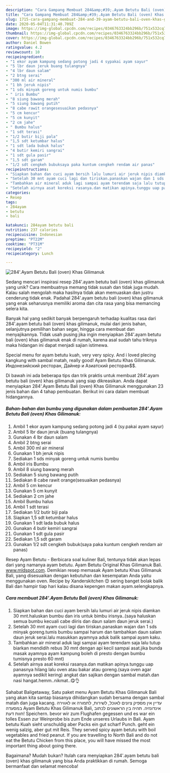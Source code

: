 ```yaml
---
description: "Cara Gampang Membuat 284&amp;#39;.Ayam Betutu Bali (oven) Khas Gilimanuk yang Sempurna"
title: "Cara Gampang Membuat 284&amp;#39;.Ayam Betutu Bali (oven) Khas Gilimanuk yang Sempurna"
slug: 1715-cara-gampang-membuat-284-and-39-ayam-betutu-bali-oven-khas-gilimanuk-yang-sempurna
date: 2020-05-04T11:31:40.709Z
image: https://img-global.cpcdn.com/recipes/0346763324bb296b/751x532cq70/284ayam-betutu-bali-oven-khas-gilimanuk-foto-resep-utama.jpg
thumbnail: https://img-global.cpcdn.com/recipes/0346763324bb296b/751x532cq70/284ayam-betutu-bali-oven-khas-gilimanuk-foto-resep-utama.jpg
cover: https://img-global.cpcdn.com/recipes/0346763324bb296b/751x532cq70/284ayam-betutu-bali-oven-khas-gilimanuk-foto-resep-utama.jpg
author: Daniel Bowen
ratingvalue: 4.2
reviewcount: 10
recipeingredient:
- "1 ekor ayam kampung sedang potong jadi 4 sypakai ayam sayur"
- "5 lbr daun jeruk buang tulangnya"
- "4 lbr daun salam"
- "2 btng serai"
- "300 ml air mineral"
- "1 bh jeruk nipis"
- "1 sds minyak goreng untuk numis bumbu"
- " iris Bumbu"
- "8 siung bawang merah"
- "5 siung bawang putih"
- "8 cabe rawit orangesesuaikan pedasnya"
- "5 cm kencur"
- "5 cm kunyit"
- "2 cm jahe"
- " Bumbu halus"
- "1 sdt terasi"
- "1/2 butir biji pala"
- "1,5 sdt ketumbar halus"
- "1 sdt lada bubuk halus"
- "4 butir kemiri sangrai"
- "1 sdt gula pasir"
- "1,5 sdt garam"
- "1/2 sdt cengkeh bubuksaya paka kuntum cengkeh rendam air panas"
recipeinstructions:
- "Siapkan bahan dan cuci ayam bersih lalu lumuri air jeruk nipis diamkan 30 mnt.haluskan bumbu dan iris untuk bimbu irisnya..(saya haluskan semua bumbu kecuali cabe diiris dan daun salam daun jeruk serai.)"
- "Setelah 30 mnt ayam cuci lagi dan tiriskan.panaskan wajan dan 1 sds minyak goreng.tumis bumbu sampai harum dan tambahkan daun salam daun jeruk serai.lalu masukkan ayamnya aduk balik sampai ayam kaku."
- "Tambahkan air mineral aduk lagi sampai ayam terendam saja lalu tutup biarkan mendidih rebus 30 mnt dengan api kecil sampai asat.jika bunda masak ayamnya ayam kampung boleh di presto dengan bumbu tumisnya presto 60 mnt)"
- "Setelah airnya asat koreksi rasanya.dan matikan apinya.tunggu uap panasnya hilang lalu oven atau bakar atau goreng.(saya oven agar ayamnya sedikit kering) angkat dan sajikan dengan sambal matah.dan nasi hangat.hemm..nikmat..😋👌"
categories:
- Resep
tags:
- 284ayam
- betutu
- bali

katakunci: 284ayam betutu bali 
nutrition: 237 calories
recipecuisine: Indonesian
preptime: "PT22M"
cooktime: "PT31M"
recipeyield: "2"
recipecategory: Lunch

---
```



![284&#39;.Ayam Betutu Bali (oven) Khas Gilimanuk](https://img-global.cpcdn.com/recipes/0346763324bb296b/751x532cq70/284ayam-betutu-bali-oven-khas-gilimanuk-foto-resep-utama.jpg)

Sedang mencari inspirasi resep 284&#39;.ayam betutu bali (oven) khas gilimanuk yang unik? Cara membuatnya memang tidak susah dan tidak juga mudah. Kalau salah mengolah maka hasilnya tidak akan memuaskan dan justru cenderung tidak enak. Padahal 284&#39;.ayam betutu bali (oven) khas gilimanuk yang enak seharusnya memiliki aroma dan cita rasa yang bisa memancing selera kita.

Banyak hal yang sedikit banyak berpengaruh terhadap kualitas rasa dari 284&#39;.ayam betutu bali (oven) khas gilimanuk, mulai dari jenis bahan, selanjutnya pemilihan bahan segar, hingga cara membuat dan menyajikannya. Tidak usah pusing jika ingin menyiapkan 284&#39;.ayam betutu bali (oven) khas gilimanuk enak di rumah, karena asal sudah tahu triknya maka hidangan ini dapat menjadi sajian istimewa.

Special menu for ayam betutu kuah, very very spicy. And i loved plecing kangkung with sambal matah, really good! Ayam Betutu Khas Gilimanuk. Индонезийский ресторан, Дайнер и Азиатский ресторан$$.


Di bawah ini ada beberapa tips dan trik praktis untuk membuat 284&#39;.ayam betutu bali (oven) khas gilimanuk yang siap dikreasikan. Anda dapat menyiapkan 284&#39;.Ayam Betutu Bali (oven) Khas Gilimanuk menggunakan 23 jenis bahan dan 4 tahap pembuatan. Berikut ini cara dalam membuat hidangannya.

<!--inarticleads1-->

##### Bahan-bahan dan bumbu yang digunakan dalam pembuatan 284&#39;.Ayam Betutu Bali (oven) Khas Gilimanuk:

1. Ambil 1 ekor ayam kampung sedang potong jadi 4 (sy.pakai ayam sayur)
1. Ambil 5 lbr daun jeruk (buang tulangnya)
1. Gunakan 4 lbr daun salam
1. Ambil 2 btng serai
1. Ambil 300 ml air mineral
1. Gunakan 1 bh jeruk nipis
1. Sediakan 1 sds minyak goreng untuk numis bumbu
1. Ambil  iris Bumbu
1. Ambil 8 siung bawang merah
1. Sediakan 5 siung bawang putih
1. Sediakan 8 cabe rawit orange(sesuaikan pedasnya)
1. Ambil 5 cm kencur
1. Gunakan 5 cm kunyit
1. Sediakan 2 cm jahe
1. Ambil  Bumbu halus
1. Ambil 1 sdt terasi
1. Sediakan 1/2 butir biji pala
1. Siapkan 1,5 sdt ketumbar halus
1. Gunakan 1 sdt lada bubuk halus
1. Gunakan 4 butir kemiri sangrai
1. Gunakan 1 sdt gula pasir
1. Sediakan 1,5 sdt garam
1. Gunakan 1/2 sdt cengkeh bubuk(saya paka kuntum cengkeh rendam air panas)


Resep Ayam Betutu - Berbicara soal kuliner Bali, tentunya tidak akan lepas dari yang namanya ayam betutu. Ayam Betutu Original Khas Gilimanuk Bali. www.mldspot.com. Demikian resep memasak Ayam betutu Khas Gilimanuk Bali, yang disesuaikan dengan kebutuhan dan kesempatan Anda yaitu menggunakan oven. Recipe by Xanderskitchen 😊 sering banget bolak balik Bali dan hampir tiap hari kalau disana kepengen makan ayam.selengkapnya. 

<!--inarticleads2-->

##### Cara membuat 284&#39;.Ayam Betutu Bali (oven) Khas Gilimanuk:

1. Siapkan bahan dan cuci ayam bersih lalu lumuri air jeruk nipis diamkan 30 mnt.haluskan bumbu dan iris untuk bimbu irisnya..(saya haluskan semua bumbu kecuali cabe diiris dan daun salam daun jeruk serai.)
1. Setelah 30 mnt ayam cuci lagi dan tiriskan.panaskan wajan dan 1 sds minyak goreng.tumis bumbu sampai harum dan tambahkan daun salam daun jeruk serai.lalu masukkan ayamnya aduk balik sampai ayam kaku.
1. Tambahkan air mineral aduk lagi sampai ayam terendam saja lalu tutup biarkan mendidih rebus 30 mnt dengan api kecil sampai asat.jika bunda masak ayamnya ayam kampung boleh di presto dengan bumbu tumisnya presto 60 mnt)
1. Setelah airnya asat koreksi rasanya.dan matikan apinya.tunggu uap panasnya hilang lalu oven atau bakar atau goreng.(saya oven agar ayamnya sedikit kering) angkat dan sajikan dengan sambal matah.dan nasi hangat.hemm..nikmat..😋👌


Sahabat Baligetaway, Satu paket menu Ayam Betutu Khas Gilimanuk Bali yang akan kita santap biasanya dihidangkan sudah bersama dengan sambal matah dan juga kacang. עדיין אין מספיק ציונים לאוכל, לשירות, לתמורה או לאווירה במסעדה ‪Ayam Betutu Khas Gilimanuk Bali‬, אינדונזיה. תהיה בין הראשונים לכתוב חוות דעת! Speichern. bevor wir zum Flughafen gegessen und es war ein tolles Essen zur Weinprobe bis zum Ende unseres Urlaubs in Bali. Ayam betutu Kuah sieht unschuldig aber Packs ein gut scharf Punch. geht ein wenig salzig, aber gut mit Reis. They served spicy ayam betutu with boil vegetables and fried peanut. If you are travelling to North Bali and do not eat the Betutu Chicken from this place, you will have missed the most important thing about going there. 

Bagaimana? Mudah bukan? Itulah cara menyiapkan 284&#39;.ayam betutu bali (oven) khas gilimanuk yang bisa Anda praktikkan di rumah. Semoga bermanfaat dan selamat mencoba!
